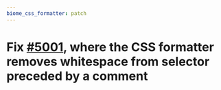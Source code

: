 ```yaml
---
biome_css_formatter: patch
---
```


# Fix [#5001](https://github.com/biomejs/biome/issues/5001), where the CSS formatter removes whitespace from selector preceded by a comment
